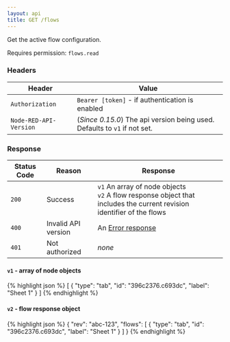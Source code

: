 ```yaml
---
layout: api
title: GET /flows
---
```


Get the active flow configuration.

Requires permission: <code>flows.read</code>

### Headers

Header                 | Value
-----------------------|-------
`Authorization`        | `Bearer [token]` - if authentication is enabled
`Node-RED-API-Version` | (*Since 0.15.0*) The api version being used. Defaults to `v1` if not set.

### Response

Status Code | Reason              | Response
------------|---------------------|--------------
`200`       | Success             | `v1` An array of node objects <br/> `v2` A flow response object that includes the current revision identifier of the flows
`400`       | Invalid API version | An [Error response](/docs/api/admin/errors)
`401`       | Not authorized      | _none_


#### `v1` - array of node objects
{% highlight json %}
[
  {
    "type": "tab",
    "id": "396c2376.c693dc",
    "label": "Sheet 1"
  }
]
{% endhighlight %}

#### `v2` - flow response object
{% highlight json %}
{
    "rev": "abc-123",
    "flows": [
      {
        "type": "tab",
        "id": "396c2376.c693dc",
        "label": "Sheet 1"
      }
    ]
}
{% endhighlight %}
